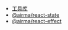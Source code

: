 * [工具库](/zh/index.md)
* [@airma/react-state](/zh/react-state/index.md)
* [@airma/react-effect](/zh/react-effect/index.md)
